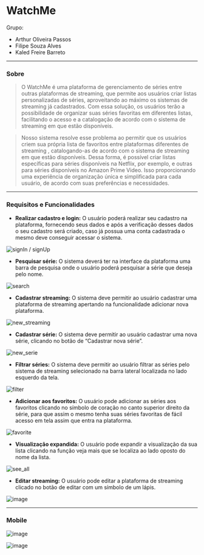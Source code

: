 # WatchMe

Grupo: 
- Arthur Oliveira Passos
- Filipe Souza Alves
- Kaled Freire Barreto

---

### Sobre

> O WatchMe é uma plataforma de gerenciamento de séries entre outras plataformas de streaming,  que permite aos usuários criar listas personalizadas de séries, aproveitando ao máximo os sistemas de streaming já cadastrados. Com essa solução, os usuários terão a possibilidade de organizar suas séries favoritas em diferentes listas, facilitando o acesso e a catalogação de acordo com o sistema de streaming em que estão disponíveis.

> Nosso sistema resolve esse problema ao permitir que os usuários criem sua própria lista de favoritos entre plataformas diferentes de streaming , catalogando-as de acordo com o sistema de streaming em que estão disponíveis. Dessa forma, é possível criar listas específicas para séries disponíveis na Netflix, por exemplo, e outras para séries disponíveis no Amazon Prime Video. Isso proporcionando uma experiência de organização única e simplificada para cada usuário, de acordo com suas preferências e necessidades.

---

### Requisitos e Funcionalidades

- **Realizar cadastro e login:** O usuário poderá realizar seu cadastro na plataforma, fornecendo seus dados e após a verificação desses dados o seu cadastro será criado, caso já possua uma conta cadastrada o mesmo deve conseguir acessar o sistema.

![signIn / signUp](https://github.com/kaledbarreto/watch-me/assets/54548671/dc07324a-1ff3-470b-82ca-705f09a5149e)

- **Pesquisar série:** O sistema deverá ter na interface da plataforma uma barra de pesquisa onde o usuário poderá pesquisar a série que deseja pelo nome.

![search](https://github.com/kaledbarreto/watch-me/assets/54548671/04ceba4f-660a-4187-9277-91b421cf5a63)

- **Cadastrar streaming:** O sistema deve permitir ao usuário cadastrar uma plataforma de streaming apertando na funcionalidade adicionar nova plataforma.

![new_streaming](https://github.com/kaledbarreto/watch-me/assets/54548671/39a7e4ea-61cd-41e8-85fd-256efcad78ed)

- **Cadastrar série:** O sistema deve permitir ao usuário cadastrar uma nova série, clicando no botão de “Cadastrar nova série”.

![new_serie](https://github.com/kaledbarreto/watch-me/assets/54548671/4104f3e0-9b1a-4664-9116-efb758203ff6)

- **Filtrar séries:** O sistema deve permitir ao usuário filtrar as séries pelo sistema de streaming selecionado na barra lateral localizada no lado esquerdo da tela.

![filter](https://github.com/kaledbarreto/watch-me/assets/54548671/b566b2dc-9037-4d58-9be3-a50b46a261b6)
 
- **Adicionar aos favoritos:** O usuário pode adicionar as séries aos favoritos clicando no símbolo de coração no canto superior direito da série, para que assim o mesmo tenha suas séries favoritas de fácil acesso em tela assim que entra na plataforma.

![favorite](https://github.com/kaledbarreto/watch-me/assets/54548671/bc157fcc-3997-473f-9850-3f75ca161703)

- **Visualização expandida:** O usuário pode expandir a visualização da sua lista clicando na função veja mais que se localiza ao lado oposto do nome da lista.

![see_all](https://github.com/kaledbarreto/watch-me/assets/54548671/4ff3ef7c-1389-44e2-b115-cc2927b2d292)

- **Editar streaming:** O usuário pode editar a plataforma de streaming clicado no botão de editar com um símbolo de um lápis.	

![image](https://github.com/kaledbarreto/watch-me/assets/54548671/00ec617b-77d9-41a7-b0fc-13aae193741d)

---

### Mobile

![image](https://github.com/kaledbarreto/watch-me/assets/54548671/11bc5535-9d6d-41ed-af85-658ef785a83c)

![image](https://github.com/kaledbarreto/watch-me/assets/54548671/3af5cb26-381c-4381-82ea-3d9285b73578)
